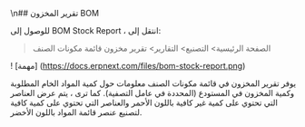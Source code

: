 \n## تقرير المخزون BOM

للوصول إلى BOM Stock Report ، انتقل إلى:

> الصفحة الرئيسية> التصنيع> التقارير> تقرير مخزون قائمة مكونات الصنف

! [مهمة] (https://docs.erpnext.com/files/bom-stock-report.png)

يوفر تقرير المخزون في قائمة مكونات الصنف معلومات حول كمية المواد الخام المطلوبة وكمية المخزون في المستودع (المحددة في عامل التصفية). كما ترى ، يتم عرض العناصر التي تحتوي على كمية غير كافية باللون الأحمر والعناصر التي تحتوي على كمية كافية لتصنيع عنصر قائمة المواد باللون الأخضر.